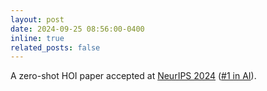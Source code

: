 ```yaml
---
layout: post
date: 2024-09-25 08:56:00-0400
inline: true
related_posts: false
---
```


A zero-shot HOI paper accepted at [NeurIPS 2024](https://neurips.cc/Conferences/2024) ([#1 in AI](https://scholar.google.com/citations?view_op=top_venues&hl=en&vq=eng_artificialintelligence)).
